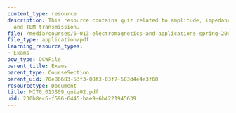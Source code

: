 ```yaml
---
content_type: resource
description: This resource contains quiz related to amplitude, impedance, wavelength,
  and TEM transmission.
file: /media/courses/6-013-electromagnetics-and-applications-spring-2009/230b8ec6f5966445bae96b4221945639_MIT6_013S09_quiz02.pdf
file_type: application/pdf
learning_resource_types:
- Exams
ocw_type: OCWFile
parent_title: Exams
parent_type: CourseSection
parent_uid: 70e86683-53f3-08f3-03f7-503d4e4e3f60
resourcetype: Document
title: MIT6_013S09_quiz02.pdf
uid: 230b8ec6-f596-6445-bae9-6b4221945639
---
```

